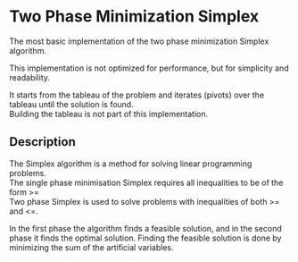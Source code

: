 # Two Phase Minimization Simplex

The most basic implementation of the two phase minimization Simplex algorithm.

This implementation is not optimized for performance, but for simplicity and readability.

It starts from the tableau of the problem and iterates (pivots) over the tableau until the solution is found.\
Building the tableau is not part of this implementation.

## Description

The Simplex algorithm is a method for solving linear programming problems.\
The single phase minimisation Simplex requires all inequalities to be of the form >=\
Two phase Simplex is used to solve problems with inequalities of both >= and <=.

In the first phase the algorithm finds a feasible solution, and in the second phase it finds the optimal solution.
Finding the feasible solution is done by minimizing the sum of the artificial variables.

